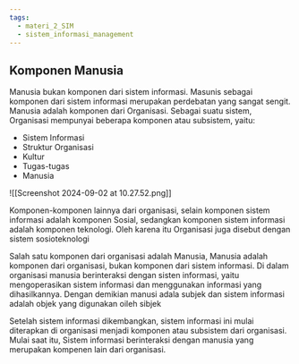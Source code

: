 ```yaml
---
tags:
  - materi_2_SIM
  - sistem_informasi_management
---
```


## Komponen Manusia

Manusia bukan komponen dari sistem informasi. Masunis sebagai komponen dari sistem informasi merupakan perdebatan yang sangat sengit. Manusia adalah komponen dari Organisasi. Sebagai suatu sistem, Organisasi mempunyai beberapa komponen atau subsistem, yaitu:

- Sistem Informasi
- Struktur Organisasi
- Kultur
- Tugas-tugas
- Manusia

![[Screenshot 2024-09-02 at 10.27.52.png]]

Komponen-komponen lainnya dari organisasi, selain komponen sistem informasi adalah komponen Sosial, sedangkan komponen sistem informasi adalah komponen teknologi. Oleh karena itu Organisasi juga disebut dengan sistem sosioteknologi

Salah satu komponen dari organisasi adalah Manusia, Manusia adalah komponen dari organisasi, bukan komponen dari sistem informasi. Di dalam organisasi manusia berinteraksi dengan sisten informasi, yaitu mengoperasikan sistem informasi dan menggunakan informasi yang dihasilkannya. Dengan demikian manusi adala subjek dan sistem informasi adalah objek yang digunakan oileh sibjek

Setelah sistem informasi dikembangkan, sistem informasi ini mulai diterapkan di organisasi menjadi komponen atau subsistem dari organisasi. Mulai saat itu, Sistem informasi berinteraksi dengan manusia yang merupakan kompenen lain dari organisasi.